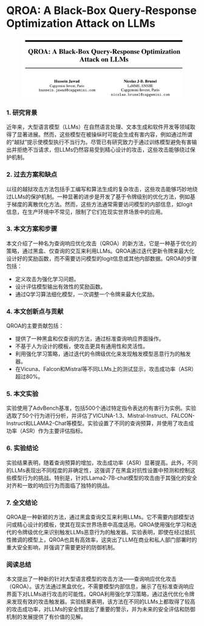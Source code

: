 # QROA: A Black-Box Query-Response Optimization Attack on LLMs

<figure><img src="../.gitbook/assets/image (8).png" alt=""><figcaption></figcaption></figure>



### 1. 研究背景

近年来，大型语言模型（LLMs）在自然语言处理、文本生成和软件开发等领域取得了显著进展。然而，这些模型在被操纵时可能会生成有害内容，例如通过所谓的“越狱”提示使模型执行不当行为。尽管已有研究致力于通过训练模型避免有害输出并拒绝不当请求，但LLMs仍然容易受到精心设计的攻击，这些攻击能够绕过保护机制。

### 2. 过去方案和缺点

以往的越狱攻击方法包括手工编写和算法生成的复杂攻击，这些攻击能够巧妙地绕过LLMs的保护机制。一种显著的进步是开发了基于令牌级别的优化方法，例如基于梯度的离散优化方法。然而，这些方法通常需要访问模型的内部信息，如logit信息，在生产环境中不常见，限制了它们在现实世界场景中的应用。

### 3. 本文方案和步骤

本文介绍了一种名为查询响应优化攻击（QROA）的新方法，它是一种基于优化的策略，通过黑盒、仅查询的交互来利用LLMs。QROA通过迭代更新令牌来最大化设计好的奖励函数，而不需要访问模型的logit信息或其他内部数据。QROA的步骤包括：

* 定义攻击为强化学习问题。
* 设计评估模型输出有效性的奖励函数。
* 通过Q学习算法细化模型，一次调整一个令牌来最大化奖励。

### 4. 本文创新点与贡献

QROA的主要贡献包括：

* 提供了一种黑盒和仅查询的方法，通过标准查询响应界面操作。
* 不基于人为设计的模板，使攻击更具有通用性和灵活性。
* 利用强化学习策略，通过迭代的令牌级优化来发现触发模型恶意行为的触发器。
* 在Vicuna、Falcon和Mistral等不同LLMs上的测试显示，攻击成功率（ASR）超过80%。

### 5. 本文实验

实验使用了AdvBench基准，包括500个通过特定指令表达的有害行为实例。实验选取了50个行为进行分析，并评估了VICUNA-1.3、Mistral-Instruct、FALCON-Instruct和LLAMA2-Chat等模型。实验设置了不同的查询预算，并使用了攻击成功率（ASR）作为主要评估指标。

### 6. 实验结论

实验结果表明，随着查询预算的增加，攻击成功率（ASR）显著提高。此外，不同的LLMs表现出不同程度的非确定性，这强调了在黑盒对抗性设置中预测和控制这些模型行为的挑战。特别是，针对LLama2-7B-chat模型的攻击由于其强化的安全对齐和一致的响应行为而面临了独特的挑战。

### 7. 全文结论

QROA是一种新颖的方法，通过黑盒查询交互来利用LLMs。它不需要内部模型访问或精心设计的模板，使其在现实世界场景中高度适用。QROA使用强化学习和迭代的令牌级优化来识别触发LLMs恶意行为的触发器。实验表明，即使在经过抵抗性微调的模型上，QROA也具有高效率，这突出了LLM在商业和私人部门部署时的重大安全影响，并强调了需要更好的防御机制。

### 阅读总结

本文提出了一种新的针对大型语言模型的攻击方法——查询响应优化攻击（QROA）。该方法通过黑盒优化，不需要模型内部信息，展示了在标准查询响应界面下对LLMs进行攻击的可能性。QROA利用强化学习策略，通过迭代优化令牌来发现有效的攻击触发器。实验结果表明，该方法在不同的LLMs上都取得了较高的攻击成功率，对LLMs的安全性提出了重要的警示，并为未来的安全评估和防御机制的发展提供了有价值的见解。

